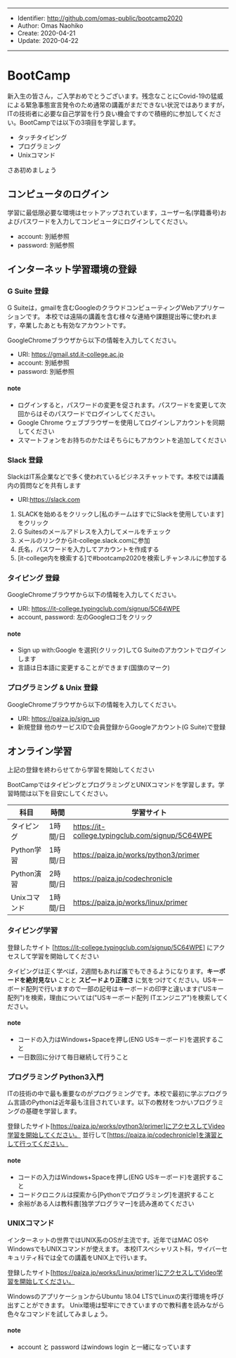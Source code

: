 ----

- Identifier: http://github.com/omas-public/bootcamp2020
- Author: Omas Naohiko
- Create: 2020-04-21
- Update: 2020-04-22

----

# BootCamp

新入生の皆さん，ご入学おめでとうございます。残念なことにCovid-19の猛威による緊急事態宣言発令のため通常の講義がまだできない状況ではありますが，ITの技術者に必要な自己学習を行う良い機会ですので積極的に参加してください。BootCampでは以下の3項目を学習します。

- タッチタイピング
- プログラミング
- Unixコマンド

さあ初めましょう

## コンピュータのログイン

学習に最低限必要な環境はセットアップされています，ユーザー名(学籍番号)およびパスワードを入力してコンピュータにログインしてください。

- account: 別紙参照
- password: 別紙参照

## インターネット学習環境の登録

### G Suite 登録

G Suiteは，gmailを含むGoogleのクラウドコンピューティングWebアプリケーションです。
本校では遠隔の講義を含む様々な連絡や課題提出等に使われます，卒業したあとも有効なアカウントです。

GoogleChromeブラウザから以下の情報を入力してください。

- URI: https://gmail.std.it-college.ac.jp
- account: 別紙参照
- password: 別紙参照

#### note

- ログインすると，パスワードの変更を促されます。パスワードを変更して次回からはそのパスワードでログインしてください。
- Google Chrome ウェブブラウザーを使用してログインしアカウントを同期してください
- スマートフォンをお持ちのかたはそちらにもアカウントを追加してください


### Slack 登録

SlackはIT系企業などで多く使われているビジネスチャットです。本校では講義内の質問などを共有します

- URI:https://slack.com

1. SLACKを始めるをクリックし[私のチームはすでにSlackを使用しています]をクリック
2. G Suitesのメールアドレスを入力してメールをチェック
3. メールのリンクからit-college.slack.comに参加
4. 氏名，パスワードを入力してアカウントを作成する
5. [it-college内を検索する]で#bootcamp2020を検索しチャンネルに参加する


### タイピング 登録

GoogleChromeブラウザから以下の情報を入力してください。

- URI: https://it-college.typingclub.com/signup/5C64WPE
- account, password: 左のGoogleロゴをクリック

#### note

- Sign up with:Google を選択(クリック)してG Suiteのアカウントでログインします
- 言語は日本語に変更することができます(国旗のマーク)

### プログラミング & Unix 登録

GoogleChromeブラウザから以下の情報を入力してください。

- URI: https://paiza.jp/sign_up
- 新規登録 他のサービスIDで会員登録からGoogleアカウント(G Suite)で登録


## オンライン学習

上記の登録を終わらせてから学習を開始してください

BootCampではタイピングとプログラミングとUNIXコマンドを学習します。学習時間は以下を目安にしてください。

|科目         |時間       | 学習サイト  |
|-------------|-----------|---------------------------------------------------|
|タイピング   |1時間/日   | https://it-college.typingclub.com/signup/5C64WPE  |
|Python学習   |1時間/日   | https://paiza.jp/works/python3/primer             |
|Python演習   |2時間/日   | https://paiza.jp/codechronicle                    |
|Unixコマンド |1時間/日   | https://paiza.jp/works/linux/primer               |

### タイピング学習

登録したサイト [https://it-college.typingclub.com/signup/5C64WPE] にアクセスして学習を開始してください

タイピングは正く学べば，2週間もあれば誰でもできるようになります。**キーボードを絶対見ない** ことと **スピードより正確さ** に気をつけてください。USキーボード配列で行いますので一部の記号はキーボードの印字と違います("USキー配列")を検索，理由については("USキーボード配列 ITエンジニア")を検索してください。

#### note

- コードの入力はWindows+Spaceを押し(ENG USキーボード)を選択すること
- 一日数回に分けて毎日継続して行うこと


### プログラミング Python3入門

ITの技術の中で最も重要なのがプログラミングです。本校で最初に学ぶプログラム言語のPythonは近年最も注目されています。以下の教材をつかいプログラミングの基礎を学習します。

登録したサイト[https://paiza.jp/works/python3/primer]にアクセスしてVideo学習を開始してください。
並行して[https://paiza.jp/codechronicle]を演習として行ってください。

#### note

- コードの入力はWindows+Spaceを押し(ENG USキーボード)を選択すること
- コードクロニクルは探索から[Pythonでプログラミング]を選択すること
- 余裕がある人は教科書[独学プログラマー]を読み進めてください

### UNIXコマンド

インターネットの世界ではUNIX系のOSが主流です。近年ではMAC OSやWindowsでもUNIXコマンドが使えます。
本校ITスペシャリスト科，サイバーセキュリティ科では全ての講義をUNIX上で行います。

登録したサイト[https://paiza.jp/works/Linux/primer]にアクセスしてVideo学習を開始してください。

WindowsのアプリケーションからUbuntu 18.04 LTSでLinuxの実行環境を呼び出すことができます。
Unix環境は堅牢にできていますので教科書を読みながら色々なコマンドを試してみましょう。

#### note

- account と password はwindows login と一緒になっています


